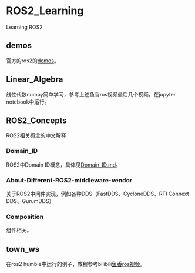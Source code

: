 # ROS2_Learning
Learning ROS2 

## demos

官方的ros2的[demos](https://github.com/ros2/demos/tree/humble)。

## Linear_Algebra

线性代数numpy简单学习，参考上述鱼香ros视频最后几个视频，在jupyter notebook中运行。

## ROS2_Concepts

ROS2相关概念的中文解释

### Domain_ID

ROS2中Domain ID概念，具体见[Domain_ID.md](./ROS2——Concepts/Domain_ID.md)。

### About-Different-ROS2-middleware-vendor

关于ROS2中间件实现，例如各种DDS（FastDDS、CycloneDDS、RTI Connext DDS、GurumDDS）

### Composition

组件相关。

## town_ws

在ros2 humble中运行的例子，教程参考bilibili[鱼香ros视频](https://www.bilibili.com/video/BV1gr4y1Q7j5/?spm_id_from=333.337.search-card.all.click&vd_source=dc1a673912bb920f8b728d4d19c5f88b)。


